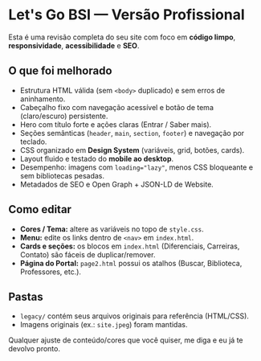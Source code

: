 # Let's Go BSI — Versão Profissional

Esta é uma revisão completa do seu site com foco em **código limpo**, **responsividade**, **acessibilidade** e **SEO**.

## O que foi melhorado
- Estrutura HTML válida (sem `<body>` duplicado) e sem erros de aninhamento.
- Cabeçalho fixo com navegação acessível e botão de tema (claro/escuro) persistente.
- Hero com título forte e ações claras (Entrar / Saber mais).
- Seções semânticas (`header`, `main`, `section`, `footer`) e navegação por teclado.
- CSS organizado em **Design System** (variáveis, grid, botões, cards).
- Layout fluido e testado do **mobile ao desktop**.
- Desempenho: imagens com `loading="lazy"`, menos CSS bloqueante e sem bibliotecas pesadas.
- Metadados de SEO e Open Graph + JSON-LD de Website.

## Como editar
- **Cores / Tema:** altere as variáveis no topo de `style.css`.
- **Menu:** edite os links dentro de `<nav>` em `index.html`.
- **Cards e seções:** os blocos em `index.html` (Diferenciais, Carreiras, Contato) são fáceis de duplicar/remover.
- **Página do Portal:** `page2.html` possui os atalhos (Buscar, Biblioteca, Professores, etc.).

## Pastas
- `legacy/` contém seus arquivos originais para referência (HTML/CSS).
- Imagens originais (ex.: `site.jpeg`) foram mantidas.

Qualquer ajuste de conteúdo/cores que você quiser, me diga e eu já te devolvo pronto.
